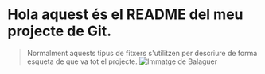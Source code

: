 # Hola aquest és el README del meu projecte de Git.
> Normalment aquests tipus de fitxers s'utilitzen per descriure de forma esqueta de que va tot el projecte.
![Immatge de Balaguer](https://cdn01.segre.com/uploads/imagenes/bajacalidad/2019/05/08/_4262761_a7604fb5.jpg?ca35722f4b2548e7d08101cdb6e03eef)
